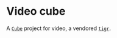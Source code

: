 # Video cube

A [`Cube`](https://github.com/RechieKho/cube) project for video, a vendored [`tigr`](https://github.com/erkkah/tigr).
